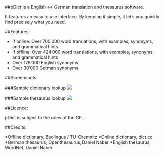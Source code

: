 ##pDict is a English <-> German translation and thesaurus software.

It features an easy to use interface. By keeping it simple, it let’s you quickly find precisely what you need.

##Features:

* If online: Over 700,000 word translations, with examples, synonyms, and grammatical hints
* If offline: Over 424’000 word translations, with examples, synonyms, and grammatical hints
* Over 178’000 English synonyms
* Over 30’000 German synonyms


##Screenshots:

###Sample dictionary lookup
<img src="https://github.com/preek/pDict/raw/master/pdict_search.png">


###Sample thesaurus lookup
<img src="https://github.com/preek/pDict/raw/master/pdict_thesaurus_en.png">
 

##Licence:

pDict is subject to the rules of the GPL.

##Credits:

*Offline dictionary, Beolingus / TU-Chemnitz
*Online dictionary, dict.cc
*German thesaurus, Openthesaurus, Daniel Naber
*English thesaurus, WordNet, Daniel Naber

